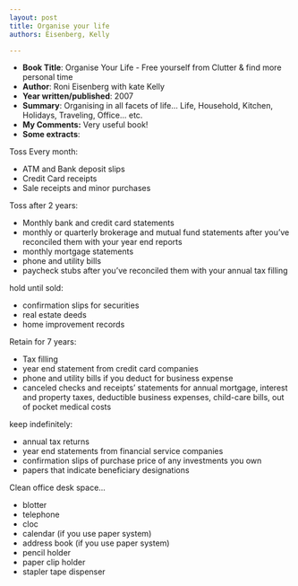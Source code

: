 ```yaml
---
layout: post
title: Organise your life
authors: Eisenberg, Kelly

---
```


- **Book Title**: Organise Your Life - Free yourself from Clutter & find more personal time
- **Author**: Roni Eisenberg with kate Kelly
- **Year written/published**: 2007
- **Summary**: Organising in all facets of life... Life, Household, Kitchen, Holidays, Traveling, Office... etc.
- **My Comments:** Very useful book!
- **Some extracts**:

Toss Every month:

- ATM and Bank deposit slips
- Credit Card receipts
- Sale receipts and minor purchases

Toss after 2 years:

- Monthly bank and credit card statements
- monthly or quarterly brokerage and mutual fund statements after you’ve reconciled them with your year end reports
- monthly mortgage statements
- phone and utility bills
- paycheck stubs after you’ve reconciled them with your annual tax filling

hold until sold:

- confirmation slips for securities
- real estate deeds
- home improvement records

Retain for 7 years:

- Tax filling
- year end statement from credit card companies
- phone and utility bills if you deduct for business expense
- canceled checks and receipts’ statements for annual mortgage, interest and property taxes, deductible business expenses, child-care bills, out of pocket medical costs

keep indefinitely:

- annual tax returns
- year end statements from financial service companies
- confirmation slips of purchase price of any investments you own
- papers that indicate beneficiary designations

Clean office desk space...

- blotter
- telephone
- cloc
- calendar (if you use paper system)
- address book (if you use paper system)
- pencil holder
- paper clip holder
- stapler tape dispenser
